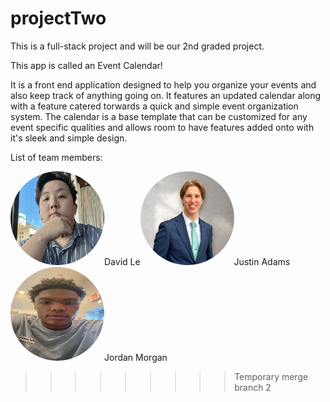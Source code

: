 # projectTwo
This is a full-stack project and will be our 2nd graded project.


This app is called an Event Calendar!

It is a front end application designed to help you organize your events and also keep track of anything going on. It features an updated calendar along with a feature catered torwards a quick and simple event organization system. The calendar is a base template that can be customized for any event specific qualities and allows room to have features added onto with it's sleek and simple design.


List of team members:


<p><img src="./frontend/images/davidPic.png" height="150" width="150">David Le<img src="./frontend/images/justinPic.png" height="150" width="150">Justin Adams<img src="./frontend/images/jordanPic.png" height="150" width="150">Jordan Morgan</p>

<style>
    img {
        border-radius: 50%;
    }

</style>



  

>>>>>>>>> Temporary merge branch 2


